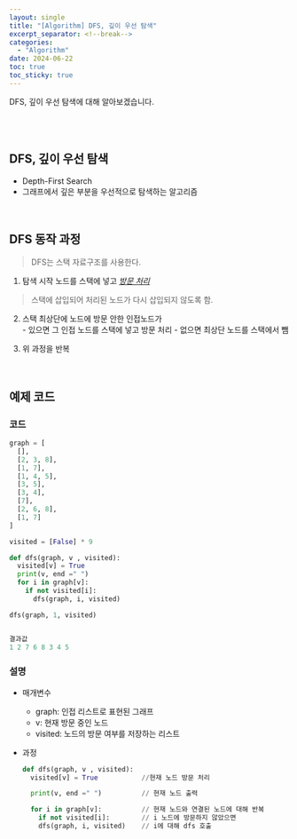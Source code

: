 ```yaml
---
layout: single
title: "[Algorithm] DFS, 깊이 우선 탐색"
excerpt_separator: <!--break-->
categories:
  - "Algorithm"
date: 2024-06-22
toc: true
toc_sticky: true
---
```


DFS, 깊이 우선 탐색에 대해 알아보겠습니다.

<!--break-->

<br><br>

## DFS, 깊이 우선 탐색

- Depth-First Search
- 그래프에서 깊은 부분을 우선적으로 탐색하는 알고리즘

<br>

## DFS 동작 과정

> DFS는 스택 자료구조를 사용한다.

1. 탐색 시작 노드를 스택에 넣고 _<u>방문 처리</u>_

> 스택에 삽입되어 처리된 노드가 다시 삽입되지 않도록 함.

2. 스택 최상단에 노드에 방문 안한 인접노드가 <br>
   \- 있으면 그 인접 노드를 스택에 넣고 방문 처리
   \- 없으면 최상단 노드를 스택에서 뺌

3. 위 과정을 반복

<br>

## 예제 코드

### 코드

```python
graph = [
  [],
  [2, 3, 8],
  [1, 7],
  [1, 4, 5],
  [3, 5],
  [3, 4],
  [7],
  [2, 6, 8],
  [1, 7]
]

visited = [False] * 9

def dfs(graph, v , visited):
  visited[v] = True
  print(v, end =" ")
  for i in graph[v]:
    if not visited[i]:
      dfs(graph, i, visited)

dfs(graph, 1, visited)


결과값
1 2 7 6 8 3 4 5
```

### 설명

- 매개변수

  - graph: 인접 리스트로 표현된 그래프
  - v: 현재 방문 중인 노드
  - visited: 노드의 방문 여부를 저장하는 리스트

- 과정

  ```python
  def dfs(graph, v , visited):
    visited[v] = True           //현재 노드 방문 처리

    print(v, end =" ")          // 현재 노드 출력

    for i in graph[v]:          // 현재 노드와 연결된 노드에 대해 반복
      if not visited[i]:        // i 노드에 방문하지 않았으면
      dfs(graph, i, visited)    // i에 대해 dfs 호출
  ```
